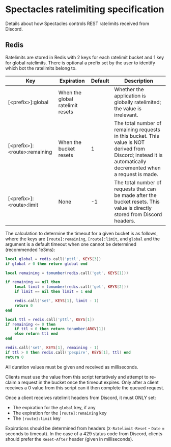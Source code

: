 # Spectacles ratelimiting specification

Details about how Spectacles controls REST ratelimits received from Discord.

## Redis

Ratelimits are stored in Redis with 2 keys for each ratelimit bucket and 1 key for global ratelimits. There is optional a prefix set by the user to identify which bot the ratelimits belong to.

| Key                                | Expiration                       | Default | Description                                                                                                                                                    |
|------------------------------------|----------------------------------|---------|----------------------------------------------------------------------------------------------------------------------------------------------------------------|
| \[\<prefix\>\]:global              | When the global ratelimit resets |         | Whether the application is globally ratelimited; the value is irrelevant.                                                                                      |
| \[\<prefix\>\]:\<route\>:remaining | When the bucket resets           | 1       | The total number of remaining requests in this bucket. This value is NOT derived from Discord; instead it is automatically decremented when a request is made. |
| \[\<prefix\>\]:\<route\>:limit     | None                             | -1      | The total number of requests that can be made after the bucket resets. This value is directly stored from Discord headers.                                     |

The calculation to determine the timeout for a given bucket is as follows, where the keys are `[route]:remaining`, `[route]:limit`, and `global` and the argument is a default timeout when one cannot be determined (recommended 1e3ms):

```lua
local global = redis.call('pttl', KEYS[3])
if global > 0 then return global end

local remaining = tonumber(redis.call('get', KEYS[1]))

if remaining == nil then
	local limit = tonumber(redis.call('get', KEYS[2]))
	if limit == nil then limit = 1 end

	redis.call('set', KEYS[1], limit - 1)
	return 0
end

local ttl = redis.call('pttl', KEYS[1])
if remaining <= 0 then
	if ttl < 0 then return tonumber(ARGV[1])
	else return ttl end
end

redis.call('set', KEYS[1], remaining - 1)
if ttl > 0 then redis.call('pexpire', KEYS[1], ttl) end
return 0
```

All duration values must be given and received as milliseconds.

Clients must use the value from this script tentatively and attempt to re-claim a request in the bucket once the timeout expires. Only after a client receives a 0 value from this script can it then complete the queued request.

Once a client receives ratelimit headers from Discord, it must ONLY set:

- The expiration for the `global` key, if any
- The expiration for the `[route]:remaining` key
- The `[route]:limit` key

Expirations should be determined from headers (`X-Ratelimit-Reset` - `Date` = seconds to timeout). In the case of a 429 status code from Discord, clients should prefer the `Reset-After` header (given in milliseconds).
